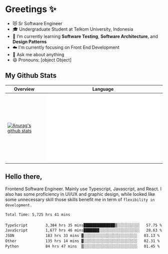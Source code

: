 # Greetings ✨
- 😻 Sr Software Engineer
- 🎓 Undergraduate Student at Telkom University, Indonesia
- 🌱 I’m currently learning **Software Testing**, **Software Architecture**, and **Design Patterns**
- ☁️ I’m currently focusing on Front End Development
- 💬 Ask me about anything
- 😄 Pronouns: [object Object]

## My Github Stats

| Overview | Language |
| --- | --- |
|[![Anurag's github stats](https://github-readme-stats.vercel.app/api?username=abui-am&count_private=true)](https://github.com/anuraghazra/github-readme-stats)|![Language](https://raw.githubusercontent.com/abui-am/stats/c6455f656dfce7acd3951e5ec5b25d72af0b2ee3/generated/languages.svg)|

## Hello there, 
Frontend Software Engineer. 
Mainly use Typescript, Javascript, and React. I also has some proficiency in UI/UX and graphic design, while looked like some unnecessary skill those skills benefit me in term of `flexibility in development.`


<!--START_SECTION:waka-->

```txt
Total Time: 5,725 hrs 41 mins

TypeScript        3,384 hrs 35 mins██████████████▒░░░░░░░░░░   57.75 %
JavaScript        1,677 hrs 46 mins███████░░░░░░░░░░░░░░░░░░   28.63 %
JSON              183 hrs 33 mins ▓░░░░░░░░░░░░░░░░░░░░░░░░   03.13 %
Other             135 hrs 14 mins ▓░░░░░░░░░░░░░░░░░░░░░░░░   02.31 %
Python            84 hrs 47 mins  ▒░░░░░░░░░░░░░░░░░░░░░░░░   01.45 %
```

<!--END_SECTION:waka-->
